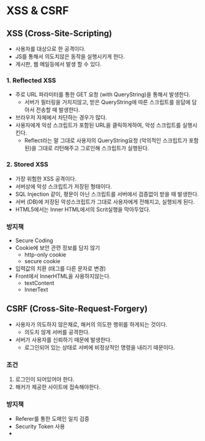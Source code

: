 # XSS & CSRF

## XSS (Cross-Site-Scripting)
- 사용자를 대상으로 한 공격이다.
- JS를 통해서 의도치않은 동작을 실행시키게 한다.
- 게시판, 웹 메일등에서 발생 할 수 있다.

### 1. Reflected XSS
- 주로 URL 파라미터를 통한 GET 요청 (with QueryString)을 통해서 발생한다.
  - 서버가 필터링을 거치지않고, 받은 QueryString에 따른 스크립트를 응답에 담아서 전송할 때 발생한다.
- 브라우저 자체에서 차단하는 경우가 많다.
- 사용자에게 악성 스크립트가 포함된 URL을 클릭하게하여, 악성 스크립트를 실행시킨다.
  - Reflect라는 말 그대로 사용자의 QueryString요청 (악의적인 스크립트가 포함된)을 그대로 리턴해주고 
    그로인해 스크립트가 실행된다.

### 2. Stored XSS
- 가장 위험한 XSS 공격이다.
- 서버상에 악성 스크립트가 저장된 형태이다.
- SQL Injection 같이, 평문이 아닌 스크립트를 서버에서 검증없이 받을 때 발생한다.
- 서버 (DB)에 저장된 악성스크립트가 그대로 사용자에게 전해지고, 실행되게 된다.
- HTML5에서는 Inner HTML에서의 Scrit실행을 막아두었다.


### 방지책
- Secure Coding
- Cookie에 보안 관련 정보를 담지 않기
  - http-only cookie
  - secure cookie
- 입력값의 치환 (태그를 다른 문자로 변경)
- Front에서 InnerHTML을 사용하지않는다.
  - textContent
  - InnerText

## CSRF (Cross-Site-Request-Forgery)
- 사용자가 의도하지 않은채로, 해커의 의도한 행위를 하게되는 것이다.
  - 의도치 않게 서버를 공격한다.
- 서버가 사용자를 신뢰하기 때문에 발생한다.
  - 로그인되어 있는 상태로 서버에 비정상적인 명령을 내리기 때문이다.

### 조건
1. 로그인이 되어있어야 한다.
2. 해커가 제공한 사이트에 접속해야한다.


### 방지책
- Referer를 통한 도메인 일치 검증 
- Security Token 사용
- 